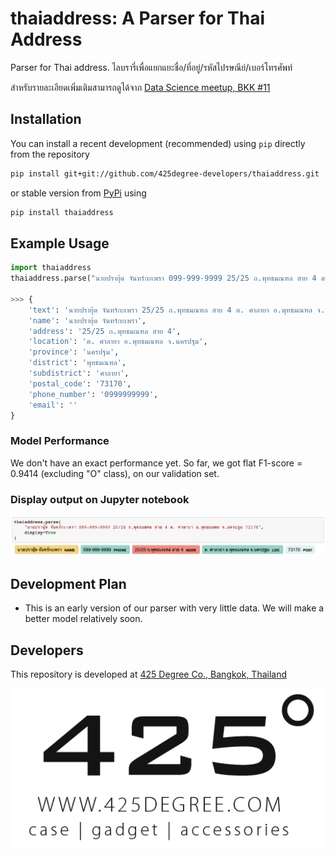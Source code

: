 # thaiaddress: A Parser for Thai Address

Parser for Thai address. ไลบรารี่เพื่อแยกแยะชื่อ/ที่อยู่/รหัสไปรษณีย์/เบอร์โทรศัพท์

สำหรับรายละเอียดเพิ่มเติมสามารถดูได้จาก [Data Science meetup, BKK #11](https://www.youtube.com/watch?v=0tPkQR_vXwc)

## Installation

You can install a recent development (recommended) using `pip` directly
from the repository

```sh
pip install git+git://github.com/425degree-developers/thaiaddress.git
```

or stable version from [PyPi](https://pypi.org/project/thaiaddress/) using

```sh
pip install thaiaddress
```

## Example Usage

```py
import thaiaddress
thaiaddress.parse("นายปรายุ้ด จันทร์กะเพรา 099-999-9999 25/25 ถ.พุทธมณฑล สาย 4 ต. ศาลายา อ.พุทธมณฑล จ.นครปฐม 73170")

>>> {
    'text': 'นายปรายุ้ด จันทร์กะเพรา 25/25 ถ.พุทธมณฑล สาย 4 ต. ศาลายา อ.พุทธมณฑล จ.นครปฐม 73170',
    'name': 'นายปรายุ้ด จันทร์กะเพรา',
    'address': '25/25 ถ.พุทธมณฑล สาย 4',
    'location': 'ต. ศาลายา อ.พุทธมณฑล จ.นครปฐม',
    'province': 'นครปฐม',
    'district': 'พุทธมณฑล',
    'subdistrict': 'ศาลายา',
    'postal_code': '73170',
    'phone_number': '0999999999',
    'email': ''
}
```

### Model Performance

We don't have an exact performance yet. So far, we got flat F1-score = 0.9414 (excluding "O" class),
on our validation set.

### Display output on Jupyter notebook

<img src="https://raw.githubusercontent.com/425degree-developers/thaiaddress/master/images/example-usage.png" />

## Development Plan

- This is an early version of our parser with very little data. We will make a better model relatively soon.

## Developers

This repository is developed at [425 Degree Co., Bangkok, Thailand](https://www.425degree.com/)

<img src="https://raw.githubusercontent.com/425degree-developers/thaiaddress/master/images/425degree-logo.png" />

